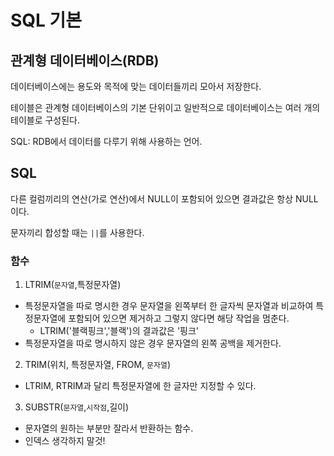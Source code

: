 # SQL 기본

## 관계형 데이터베이스(RDB)

데이터베이스에는 용도와 목적에 맞는 데이터들끼리 모아서 저장한다. 

테이블은 관계형 데이터베이스의 기본 단위이고 일반적으로 데이터베이스는 여러 개의 테이블로 구성된다. 

SQL: RDB에서 데이터를 다루기 위해 사용하는 언어.

## SQL

다른 컬럼끼리의 연산(가로 연산)에서 NULL이 포함되어 있으면 결과값은 항상 NULL이다. 

문자끼리 합성할 때는 `||`를 사용한다.

### 함수

1. LTRIM(`문자열`,특정문자열)
  - 특정문자열을 따로 명시한 경우 문자열을 왼쪽부터 한 글자씩 문자열과 비교하여 특정문자열에 포함되어 있으면 제거하고 그렇지 않다면 해당 작업을 멈춘다.
    - LTRIM('블랙핑크','블랙')의 결과값은 '핑크'
  - 특정문자열을 따로 명시하지 않은 경우 문자열의 왼쪽 공백을 제거한다. 

2. TRIM(위치, 특정문자열, FROM, `문자열`)
  - LTRIM, RTRIM과 달리 특정문자열에 한 글자만 지정할 수 있다. 

3. SUBSTR(`문자열`,`시작점`,길이)
  - 문자열의 원하는 부분만 잘라서 반환하는 함수.
  - 인덱스 생각하지 말것!

